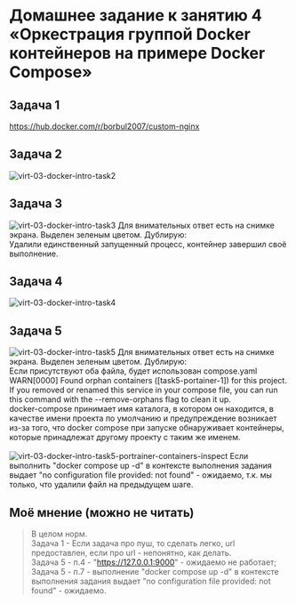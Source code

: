 # Домашнее задание к занятию 4 «Оркестрация группой Docker контейнеров на примере Docker Compose»
## Задача 1
https://hub.docker.com/r/borbul2007/custom-nginx
## Задача 2
![virt-03-docker-intro-task2](https://github.com/user-attachments/assets/14de21b3-2d87-4dcf-bff1-9eebad07dd2a)
## Задача 3
![virt-03-docker-intro-task3](https://github.com/user-attachments/assets/7b88889f-de15-4434-935e-020588eb13bf)
Для внимательных ответ есть на снимке экрана. Выделен зеленым цветом. Дублирую:\
Удалили единственный запущенный процесс, контейнер завершил своё выполнение.
## Задача 4
![virt-03-docker-intro-task4](https://github.com/user-attachments/assets/db2234c1-3b18-43b0-a99c-1e6ee3c2c9d8)
## Задача 5
![virt-03-docker-intro-task5](https://github.com/user-attachments/assets/7056e6ad-7415-485c-95e0-2ae39419847e)
Для внимательных ответ есть на снимке экрана. Выделен зеленым цветом. Дублирую:\
Если присутствуют оба файла, будет использован compose.yaml\
WARN[0000] Found orphan containers ([task5-portainer-1]) for this project. If you removed or renamed this service in your compose file, you can run this command with the --remove-orphans flag to clean it up.\
docker-compose принимает имя каталога, в котором он находится, в качестве имени проекта по умолчанию и предупреждение возникает из-за того, что docker compose при запуске обнаруживает контейнеры, которые принадлежат другому проекту с таким же именем.\
\
![virt-03-docker-intro-task5-portrainer-containers-inspect](https://github.com/user-attachments/assets/e868e785-6c52-4903-8d58-b11dc1d6c7e1)
Если выполнить "docker compose up -d" в контексте выполнения задания выдает "no configuration file provided: not found" - ожидаемо, т.к. мы только, что удалили файл на предыдущем шаге.

## Моё мнение (можно не читать)
> В целом норм. \
>  Задача 1 - Если задача про пуш, то сделать легко, url предоставлен, если про url - непонятно, как делать.\
>  Задача 5 - п.4 - "https://127.0.0.1:9000"  - ожидаемо не работает;\
>  Задача 5 - п.7 - выполнение "docker compose up -d" в контексте выполнения задания выдает "no configuration file provided: not found" - ожидаемо.
